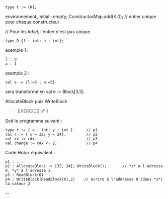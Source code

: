 

    type t := {K};

environnement_initial : empty;
ConstructorMap.add(K,0);      // entier unique pour chaque constructeur

// Pour les *label*, l'entier n'est pas unique.

    type D {l : int; a : int};

exemple 1 :

    l : 0
    a : 1

exemple 2 :

    val e := {l:=3 ; a:=5}

sera transformé en val e := Block[3,5]

AllocateBlock puis WriteBlock

> EXERCICE n° 1

Soit le programme suivant :

    type t := { x : int; y : int }.     // p1
    val r := { x = 32; y = 24}.         // p2
    val rx := r#x.                      // p3
    val change := r#x <- 2;             // p4

Code Hobix équivalent :

    p1 : ...
    p2 : AllocateBlock -> [32, 24]; WriteBlock();       // *x* à l'adresse 0, *y* à l'adresse 1
    p3 : ReadBlock(0)
    p4 : WriteBlock(ReadBlock(0),2)    // écrire à l'addresse 0 (dans *x*) la valeur 2



--
